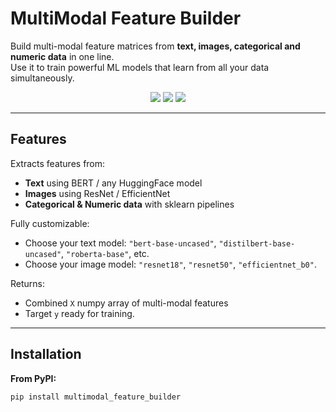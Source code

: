 #  MultiModal Feature Builder

Build multi-modal feature matrices from **text, images, categorical and numeric data** in one line.  
Use it to train powerful ML models that learn from all your data simultaneously.

<p align="center">
<img src="https://img.shields.io/pypi/v/multimodal_feature_builder.svg?style=flat-square" />
<img src="https://img.shields.io/pypi/pyversions/multimodal_feature_builder.svg?style=flat-square" />
<img src="https://img.shields.io/github/license/shivambhujbal/multimodal-feature-builder?style=flat-square" />
</p>

---

## Features

 Extracts features from:
-  **Text** using BERT / any HuggingFace model  
-  **Images** using ResNet / EfficientNet  
-  **Categorical & Numeric data** with sklearn pipelines  

 Fully customizable:
- Choose your text model: `"bert-base-uncased"`, `"distilbert-base-uncased"`, `"roberta-base"`, etc.
- Choose your image model: `"resnet18"`, `"resnet50"`, `"efficientnet_b0"`.

 Returns:
- Combined `X` numpy array of multi-modal features  
- Target `y` ready for training.

---

##  Installation

**From PyPI:**

```bash
pip install multimodal_feature_builder



